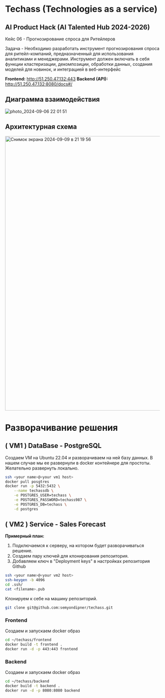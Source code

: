 # Techass (Technologies as a service)

## AI Product Hack (AI Talented Hub 2024-2026)

Кейс 06 - Прогнозирование спроса для Ритейлеров

Задача - Необходимо разработать инструмент прогнозирования спроса для ритейл-компаний, предназначенный для использования аналитиками и менеджерами. Инструмент должен включать в себя функции кластеризации, декомпозиции, обработки данных, создания моделей для новинок, и 
интеграцией в веб-интерфейс

**Frontend:** http://51.250.47.132:443
**Backend (API):** http://51.250.47.132:8080/docs#/

## Диаграмма взаимодействия

![photo_2024-09-06 22 01 51](https://github.com/user-attachments/assets/45a27082-c7db-4a16-8074-dc59b22d8f27)

## Архитектурная схема

<img width="894" alt="Снимок экрана 2024-09-09 в 21 19 56" src="https://github.com/user-attachments/assets/f1b6b3d1-a0eb-4ad9-a3d3-047a6351f4b7">

# Разворачивание решения
## ( VM1 ) DataBase - PostgreSQL

Создаем VM на Ubuntu 22.04 и разворачиваем на ней базу данных. В нашем случае мы ее развернули в docker контейнере для простоты. Желательно развернуть локально.

```bash
ssh <your name>@<your vm1 host>
docker pull posgtres
docker run -p 5432:5432 \
	--name techassdb \
	-e POSTGRES_USER=techass \
	-e POSTGRES_PASSWORD=techass987 \
	-e POSTGRES_DB=techass \
	-d postgres
```

## ( VM2 ) Service - Sales Forecast

**Примерный план:**
1. Подключаемся к серверу, на котором будет разворачиваться решение.
2. Cоздаем пару ключей для клонирования репозитория.
3. Добавляем ключ в "Deployment keys" в настройках репозитория Github

```bash
ssh <your name>@<your vm2 host>
ssh-keygen -b 4096
cd .ssh/
cat <filename>.pub
```

Клонируем к себе на машину репозиторий.

```bash
git clone git@github.com:semyondipner/techass.git
```

### Frontend

Создаем и запускаем docker образ

```bash
cd ~/techass/frontend
docker build -t frontend .
docker run -d -p 443:443 frontend
```

### Backend 

Создаем и запускаем docker образ

```bash
cd ~/techass/backend
docker build -t backend .
docker run -d -p 8080:8080 backend
```
